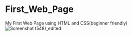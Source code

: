 # First_Web_Page
My First Web Page using HTML and CSS(beginner friendly)
![Screenshot (548)_edited](https://user-images.githubusercontent.com/62588796/136258628-d0966337-21a2-49c4-b8b2-acf5b4778209.jpg)


